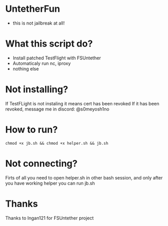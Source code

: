 # UntetherFun
- this is not jailbreak at all!
# What this script do?
- Install patched TestFlight with FSUntether
- Automaticaly run nc, iproxy
- nothing else
# Not installing?
If TestFLight is not instaling it means cert has been revoked
If it has been revoked, message me in discord: @s0meyosh1no

# How to run?
```
chmod +x jb.sh && chmod +x helper.sh && jb.sh
```
# Not connecting?
Firts of all you need to open helper.sh in other bash session, and only after you have working helper you can run jb.sh

# Thanks
Thanks to Ingan121 for FSUntether project



